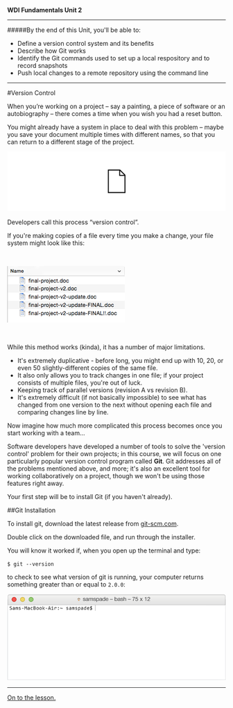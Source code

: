**WDI Fundamentals Unit 2**

---

#####By the end of this Unit, you'll be able to:
* Define a version control system and its benefits
* Describe how Git works
* Identify the Git commands used to set up a local respository and to record snapshots
* Push local changes to a remote repository using the command line

---


#Version Control

When you’re working on a project – say a painting, a piece of software or an autobiography – there comes a time when you wish you had a reset button.

You might already have a system in place to deal with this problem – maybe you save your document multiple times with different names, so that you can return to a different stage of the project.

![Version Control](../assets/chapter2/version-control.gif)

Developers call this process “version control”.

If you're making copies of a file every time you make a change, your file system might look like this:

<br>

![Bad VCS](../assets/chapter2/bad_vcs.png)

<br>

While this method works (kinda), it has a number of major limitations.
* It's extremely duplicative - before long, you might end up with 10, 20, or even 50 slightly-different copies of the same file.
* It also only allows you to track changes in one file; if your project consists of multiple files, you're out of luck.
* Keeping track of parallel versions (revision A vs revision B).
* It's extremely difficult (if not basically impossible) to see what has changed from one version to the next without opening each file and comparing changes line by line.

Now imagine how much more complicated this process becomes once you start working with a team...

Software developers have developed a number of tools to solve the 'version control' problem for their own projects; in this course, we will focus on one particularly popular version control program called **Git**. Git addresses all of the problems mentioned above, and more; it's also an excellent tool for working collaboratively on a project, though we won't be using those features right away.

Your first step will be to install Git (if you haven't already).

##Git Installation

To install git, download the latest release from [git-scm.com](http://git-scm.com/download).

Double click on the downloaded file, and run through the installer.

You will know it worked if, when you open up the terminal and type:

```
$ git --version
```

to check to see what version of git is running, your computer returns something greater than or equal to `2.0.0`:

![Check to See What Version of Git is Running](../assets/chapter2/git_installed.gif)

---

[On to the lesson.](02_lesson.md)
